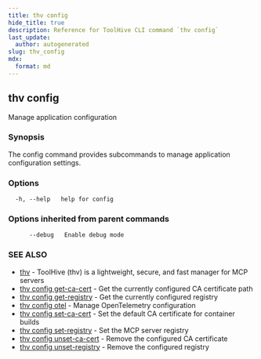 ```yaml
---
title: thv config
hide_title: true
description: Reference for ToolHive CLI command `thv config`
last_update:
  author: autogenerated
slug: thv_config
mdx:
  format: md
---
```


## thv config

Manage application configuration

### Synopsis

The config command provides subcommands to manage application configuration settings.

### Options

```
  -h, --help   help for config
```

### Options inherited from parent commands

```
      --debug   Enable debug mode
```

### SEE ALSO

* [thv](thv.md)	 - ToolHive (thv) is a lightweight, secure, and fast manager for MCP servers
* [thv config get-ca-cert](thv_config_get-ca-cert.md)	 - Get the currently configured CA certificate path
* [thv config get-registry](thv_config_get-registry.md)	 - Get the currently configured registry
* [thv config otel](thv_config_otel.md)	 - Manage OpenTelemetry configuration
* [thv config set-ca-cert](thv_config_set-ca-cert.md)	 - Set the default CA certificate for container builds
* [thv config set-registry](thv_config_set-registry.md)	 - Set the MCP server registry
* [thv config unset-ca-cert](thv_config_unset-ca-cert.md)	 - Remove the configured CA certificate
* [thv config unset-registry](thv_config_unset-registry.md)	 - Remove the configured registry

